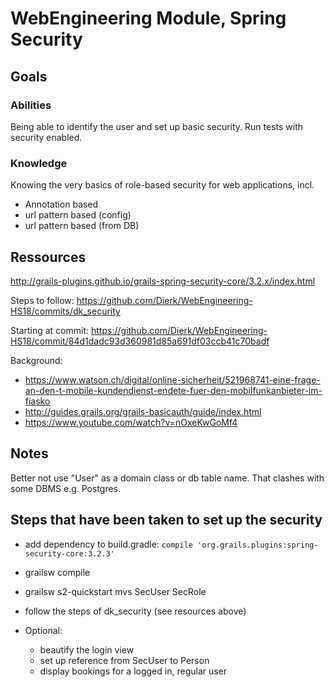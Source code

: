 # WebEngineering Module, Spring Security

## Goals

### Abilities
Being able to identify the user and set up basic security.
Run tests with security enabled.

### Knowledge
Knowing the very basics of role-based security for web applications, incl.
- Annotation based
- url pattern based (config)
- url pattern based (from DB)

## Ressources

http://grails-plugins.github.io/grails-spring-security-core/3.2.x/index.html

Steps to follow:
https://github.com/Dierk/WebEngineering-HS18/commits/dk_security

Starting at commit:
https://github.com/Dierk/WebEngineering-HS18/commit/84d1dadc93d360981d85a691df03ccb41c70badf

Background:
- https://www.watson.ch/digital/online-sicherheit/521968741-eine-frage-an-den-t-mobile-kundendienst-endete-fuer-den-mobilfunkanbieter-im-fiasko
- http://guides.grails.org/grails-basicauth/guide/index.html 
- https://www.youtube.com/watch?v=nOxeKwGoMf4 

## Notes

Better not use "User" as a domain class or db table name.
That clashes with some DBMS e.g. Postgres.

## Steps that have been taken to set up the security

- add dependency to build.gradle: `compile 'org.grails.plugins:spring-security-core:3.2.3'`
- grailsw compile
- grailsw s2-quickstart mvs SecUser SecRole
- follow the steps of dk_security (see resources above)

- Optional:
  - beautify the login view
  - set up reference from SecUser to Person
  - display bookings for a logged in, regular user
